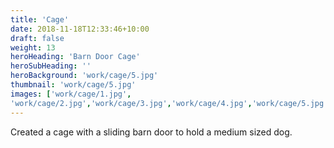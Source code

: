 ```yaml
---
title: 'Cage'
date: 2018-11-18T12:33:46+10:00
draft: false
weight: 13
heroHeading: 'Barn Door Cage'
heroSubHeading: ''
heroBackground: 'work/cage/5.jpg'
thumbnail: 'work/cage/5.jpg'
images: ['work/cage/1.jpg', 
'work/cage/2.jpg','work/cage/3.jpg','work/cage/4.jpg','work/cage/5.jpg','work/cage/6.jpg']
---
```


Created a cage with a sliding barn door to hold a medium sized dog.                                     
